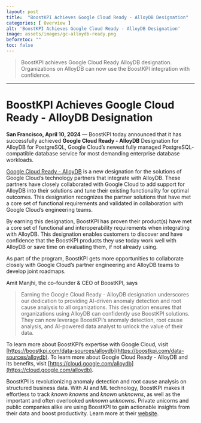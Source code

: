 ```yaml
---
layout: post
title:  "BoostKPI Achieves Google Cloud Ready - AlloyDB Designation"
categories: [ Overview ]
alt: 'BoostKPI Achieves Google Cloud Ready - AlloyDB Designation'
image: assets/images/gc-alloydb-ready.png
beforetoc: ""
toc: false
---
```

>BoostKPI achieves Google Cloud Ready AlloyDB designation. Organizations on AlloyDB can now use the BoostKPI integration with confidence.

---
# BoostKPI Achieves Google Cloud Ready - AlloyDB Designation  

**San Francisco, April 10, 2024** — BoostKPI today announced that it has successfully achieved **Google Cloud Ready - AlloyDB** Designation for AlloyDB for PostgreSQL, Google Cloud’s newest fully managed PostgreSQL- compatible database service for most demanding enterprise database workloads.

[Google Cloud Ready - AlloyDB](https://cloud.google.com/alloydb/docs/cloud-ready/overview) is a new designation for the solutions of Google Cloud’s technology partners that integrate with AlloyDB. These partners have closely collaborated with Google Cloud to add support for AlloyDB into their solutions and tune their existing functionality for optimal outcomes. This designation recognizes the partner solutions that have met a core set of functional requirements and validated in collaboration with Google Cloud’s engineering teams.

By earning this designation, BoostKPI has proven their product(s) have met a core set of functional and interoperability requirements when integrating with AlloyDB.  This designation enables customers to discover and have confidence that the BoostKPI products they use today work well with AlloyDB or save time on evaluating them, if not already using.

As part of the program, BoostKPI gets more opportunities to collaborate closely with Google Cloud’s partner engineering and AlloyDB teams to develop joint roadmaps.

Amit Manjhi, the co-founder & CEO of BoostKPI, says
 > Earning the Google Cloud Ready - AlloyDB designation underscores our dedication to providing  AI-driven anomaly detection and root cause analysis to all organizations. This designation ensures that organizations using AlloyDB can confidently use BoostKPI solutions. They can now leverage BoostKPI’s anomaly detection, root cause analysis, and AI-powered data analyst to unlock the value of their data.

To learn more about BoostKPI’s expertise with Google Cloud, visit [https://boostkpi.com/data-sources/alloydb](https://boostkpi.com/data-sources/alloydb). To learn more about Google Cloud Ready - AlloyDB and its benefits, visit [https://cloud.google.com/alloydb](https://cloud.google.com/alloydb).

BoostKPI is revolutionizing anomaly detection and root cause analysis on structured business data. With AI and ML technology, BoostKPI makes it effortless to track *known knowns* and *known unknowns*, as well as the important and often overlooked *unknown unknowns*. Private unicorns and public companies alike are using BoostKPI to gain actionable insights from their data and boost productivity.  Learn more at their [website](https://boostkpi.com).
